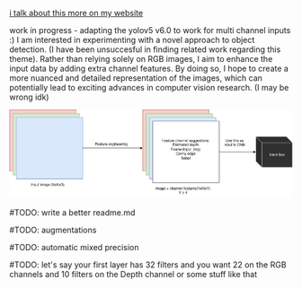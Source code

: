[i talk about this more on my website](https://jere357.github.io/rgbd.html)


work in progress - adapting the yolov5 v6.0 to work for multi channel inputs :)
 I am interested in experimenting with a novel approach to object detection. (I have been unsuccesful in finding related work regarding this theme). Rather than relying solely on RGB images, I aim to enhance the input data by adding extra channel features. By doing so, I hope to create a more nuanced and detailed representation of the images, which can potentially lead to exciting advances in computer vision research. (I may be wrong idk)


![sketch](/rgbd_background.png)


\#TODO: write a better readme.md

\#TODO: augmentations

\#TODO: automatic mixed precision

\#TODO: let's say your first layer has 32 filters and you want 22 on the RGB channels and 10 filters on the Depth channel or some stuff like that
